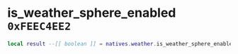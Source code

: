 # is_weather_sphere_enabled `0xFEEC4EE2`

```lua
local result --[[ boolean ]] = natives.weather.is_weather_sphere_enabled(_unk0 --[[ integer ]])
```